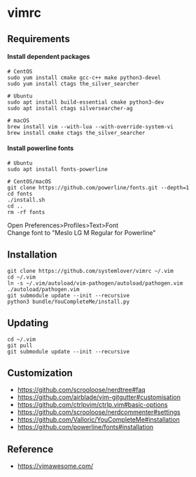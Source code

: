 # vimrc


## Requirements

#### Install dependent packages
```
# CentOS
sudo yum install cmake gcc-c++ make python3-devel
sudo yum install ctags the_silver_searcher

# Ubuntu
sudo apt install build-essential cmake python3-dev
sudo apt install ctags silversearcher-ag

# macOS
brew install vim --with-lua --with-override-system-vi
brew install cmake ctags the_silver_searcher
```

#### Install powerline fonts
```
# Ubuntu
sudo apt install fonts-powerline

# CentOS/macOS
git clone https://github.com/powerline/fonts.git --depth=1
cd fonts
./install.sh
cd ..
rm -rf fonts
```
Open Preferences>Profiles>Text>Font  
Change font to "Meslo LG M Regular for Powerline"  


## Installation
```
git clone https://github.com/systemlover/vimrc ~/.vim
cd ~/.vim
ln -s ~/.vim/autoload/vim-pathogen/autoload/pathogen.vim ./autoload/pathogen.vim
git submodule update --init --recursive
python3 bundle/YouCompleteMe/install.py
```


## Updating
```
cd ~/.vim
git pull
git submodule update --init --recursive
```


## Customization
* https://github.com/scrooloose/nerdtree#faq
* https://github.com/airblade/vim-gitgutter#customisation
* https://github.com/ctrlpvim/ctrlp.vim#basic-options
* https://github.com/scrooloose/nerdcommenter#settings
* https://github.com/Valloric/YouCompleteMe#installation
* https://github.com/powerline/fonts#installation


## Reference
* https://vimawesome.com/
